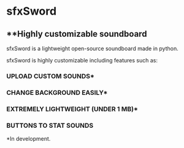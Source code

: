 # sfxSword
## **Highly customizable soundboard 

sfxSword is a lightweight open-source soundboard made in python.

sfxSword is highly customizable including features such as:
### UPLOAD CUSTOM SOUNDS*
### CHANGE BACKGROUND EASILY*
### EXTREMELY LIGHTWEIGHT (UNDER 1 MB)*
### BUTTONS TO STAT SOUNDS


*In development.

